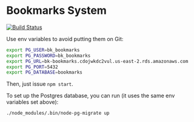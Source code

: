 # Bookmarks System

[![Build Status](https://travis-ci.org/auth0-eng-camp/scalability-lab05.svg?branch=begin_solution)](https://travis-ci.org/auth0-eng-camp/scalability-lab05)

Use env variables to avoid putting them on Git:

```bash
export PG_USER=bk_bookmarks
export PG_PASSWORD=bk_bookmarks
export PG_URL=bk-bookmarks.cdojwkdc2vul.us-east-2.rds.amazonaws.com
export PG_PORT=5432
export PG_DATABASE=bookmarks
```

Then, just issue `npm start`.

To set up the Postgres database, you can run (it uses the same env variables set above):

```
./node_modules/.bin/node-pg-migrate up
```